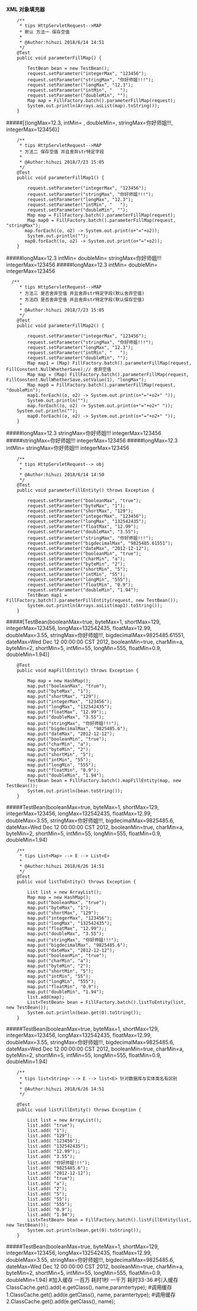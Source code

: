 **XML 对象填充器**

```
    /**
     * tips HttpServletRequest-->MAP
     * 默认 方法一 保存空值
     *
     * @Author:hihuzi 2018/6/14 14:51
     */
    @Test
    public void parameterFillMap() {

        TestBean bean = new TestBean();
        request.setParameter("integerMax", "123456");
        request.setParameter("stringMax", "你好师姐!!!");
        request.setParameter("longMax", "12.3");
        request.setParameter("intMin", "   ");
        request.setParameter("doubleMin", "");
        Map map = FillFactory.batch().parameterFillMap(request);
        System.out.println(Arrays.asList(map).toString());
    }
```
#####[{longMax=12.3, intMin=   , doubleMin=, stringMax=你好师姐!!!, integerMax=123456}]
```
    /**
     * tips HttpServletRequest-->MAP
     * 方法二 保存空值 并且舍弃str特定字段
     *
     * @Author:hihuzi 2018/7/23 15:05
     */
    @Test
    public void parameterFillMap1() {

        request.setParameter("integerMax", "123456");
        request.setParameter("stringMax", "你好师姐!!!");
        request.setParameter("longMax", "12.3");
        request.setParameter("intMin", "   ");
        request.setParameter("doubleMin", "");
        Map map = FillFactory.batch().parameterFillMap(request);
        Map map0 = FillFactory.batch().parameterFillMap(request, "stringMax");
       map.forEach((o, o2) -> System.out.print(o+"="+o2));
        System.out.println("");
       map0.forEach((o, o2) -> System.out.print(o+"="+o2));
    }
```
#####longMax=12.3 intMin=   doubleMin= stringMax=你好师姐!!! integerMax=123456
#####longMax=12.3 intMin=   doubleMin= integerMax=123456
```
  /**
     * tips HttpServletRequest-->MAP
     * 方法三 是否舍弃空值 并且舍弃str特定字段(默认舍弃空值)
     * 方法四 是否舍弃空值 并且舍弃str特定字段(默认保存空值)
     *
     * @Author:hihuzi 2018/7/23 15:05
     */
    @Test
    public void parameterFillMap2() {

        request.setParameter("integerMax", "123456");
        request.setParameter("stringMax", "你好师姐!!!");
        request.setParameter("longMax", "12.3");
        request.setParameter("intMin", "   ");
        request.setParameter("doubleMin", "");
        Map map1 = (Map) FillFactory.batch().parameterFillMap(request, FillConstent.NullWhetherSave);// 舍弃空值
        Map map = (Map) FillFactory.batch().parameterFillMap(request, FillConstent.NullWhetherSave.setValue(1), "longMax");
        Map map0 = FillFactory.batch().parameterFillMap(request, "doubleMin");
        map1.forEach((o, o2) -> System.out.print(o+"="+o2+" "));
        System.out.println("");
        map.forEach((o, o2) -> System.out.print(o+"="+o2+" "));
    System.out.println("");
        map0.forEach((o, o2) -> System.out.print(o+"="+o2+" "));
    }
```
#####longMax=12.3 stringMax=你好师姐!!! integerMax=123456 
#####stringMax=你好师姐!!! integerMax=123456 
#####longMax=12.3 intMin=    stringMax=你好师姐!!! integerMax=123456 
```
    /**
     * tips HttpServletRequest--> obj
     *
     * @Author:hihuzi 2018/6/14 14:50
     */
    @Test
    public void parameterFillEntity() throws Exception {

        request.setParameter("booleanMax", "true");
        request.setParameter("byteMax", "1");
        request.setParameter("shortMax", "129");
        request.setParameter("integerMax", "123456");
        request.setParameter("longMax", "132542435");
        request.setParameter("floatMax", "12.99");
        request.setParameter("doubleMax", "3.55");
        request.setParameter("stringMax", "你好师姐!!!");
        request.setParameter("bigdecimalMax", "9825485.61551");
        request.setParameter("dateMax", "2012-12-12");
        request.setParameter("booleanMin", "true");
        request.setParameter("charMin", "a");
        request.setParameter("byteMin", "2");
        request.setParameter("shortMin", "5");
        request.setParameter("intMin", "55");
        request.setParameter("longMin", "555");
        request.setParameter("floatMin", "0.9");
        request.setParameter("doubleMin", "1.94");
        TestBean map1 = FillFactory.batch().parameterFillEntity(request, new TestBean());
        System.out.println(Arrays.asList(map1).toString());
    }
```
#####[TestBean(booleanMax=true, byteMax=1, shortMax=129, integerMax=123456, longMax=132542435, floatMax=12.99, doubleMax=3.55, stringMax=你好师姐!!!, bigdecimalMax=9825485.61551, dateMax=Wed Dec 12 00:00:00 CST 2012, booleanMin=true, charMin=a, byteMin=2, shortMin=5, intMin=55, longMin=555, floatMin=0.9, doubleMin=1.94)]
```
    @Test
    public void mapFillEntity() throws Exception {

        Map map = new HashMap();
        map.put("booleanMax", "true");
        map.put("byteMax", "1");
        map.put("shortMax", "129");
        map.put("integerMax", "123456");
        map.put("longMax", "132542435");
        map.put("floatMax", "12.99");;
        map.put("doubleMax", "3.55");
        map.put("stringMax", "你好师姐!!!");
        map.put("bigdecimalMax", "9825485.6");
        map.put("dateMax", "2012-12-12");
        map.put("booleanMin", "true");
        map.put("charMin", "a");
        map.put("byteMin", "2");
        map.put("shortMin", "5");
        map.put("intMin", "55");
        map.put("longMin", "555");
        map.put("floatMin", "0.9");
        map.put("doubleMin", "1.94");
        TestBean bean = FillFactory.batch().mapFillEntity(map, new TestBean());
        System.out.println(bean.toString());
    }
```
#####TestBean(booleanMax=true, byteMax=1, shortMax=129, integerMax=123456, longMax=132542435, floatMax=12.99, doubleMax=3.55, stringMax=你好师姐!!!, bigdecimalMax=9825485.6, dateMax=Wed Dec 12 00:00:00 CST 2012, booleanMin=true, charMin=a, byteMin=2, shortMin=5, intMin=55, longMin=555, floatMin=0.9, doubleMin=1.94)
```
    /**
     * tips List<Map> --> E --> List<E>
     *
     * @Author:hihuzi 2018/6/26 14:51
     */
    @Test
    public void listToEntity() throws Exception {

        List list = new ArrayList();
        Map map = new HashMap();
        map.put("booleanMax", "true");
        map.put("byteMax", "1");
        map.put("shortMax", "129");
        map.put("integerMax", "123456");
        map.put("longMax", "132542435");
        map.put("floatMax", "12.99");;
        map.put("doubleMax", "3.55");
        map.put("stringMax", "你好师姐!!!");
        map.put("bigdecimalMax", "9825485.6");
        map.put("dateMax", "2012-12-12");
        map.put("booleanMin", "true");
        map.put("charMin", "a");
        map.put("byteMin", "2");
        map.put("shortMin", "5");
        map.put("intMin", "55");
        map.put("longMin", "555");
        map.put("floatMin", "0.9");
        map.put("doubleMin", "1.94");
        list.add(map);
        List<TestBean> bean = FillFactory.batch().listToEntity(list, new TestBean());
        System.out.println(bean.get(0).toString());
    }
````
#####TestBean(booleanMax=true, byteMax=1, shortMax=129, integerMax=123456, longMax=132542435, floatMax=12.99, doubleMax=3.55, stringMax=你好师姐!!!, bigdecimalMax=9825485.6, dateMax=Wed Dec 12 00:00:00 CST 2012, booleanMin=true, charMin=a, byteMin=2, shortMin=5, intMin=55, longMin=555, floatMin=0.9, doubleMin=1.94)
````
    /**
     * tips list<String> --> E --> list<E> 针对数据库与实体类名有区别
     *
     * @Author:hihuzi 2018/6/26 14:51
     */

    @Test
    public void listFillEntity() throws Exception {

        List list = new ArrayList();
        list.add( "true");
        list.add( "1");
        list.add( "129");
        list.add( "123456");
        list.add( "132542435");
        list.add( "12.99");;
        list.add( "3.55");
        list.add( "你好师姐!!!");
        list.add( "9825485.6");
        list.add( "2012-12-12");
        list.add( "true");
        list.add( "a");
        list.add( "2");
        list.add( "5");
        list.add( "55");
        list.add( "555");
        list.add( "0.9");
        list.add( "1.94");
        List<TestBean> bean = FillFactory.batch().listFillEntity(list, new TestBean());
        System.out.println(bean.get(0).toString());
    }
````
#####TestBean(booleanMax=true, byteMax=1, shortMax=129, integerMax=123456, longMax=132542435, floatMax=12.99, doubleMax=3.55, stringMax=你好师姐!!!, bigdecimalMax=9825485.6, dateMax=Wed Dec 12 00:00:00 CST 2012, booleanMin=true, charMin=a, byteMin=2, shortMin=5, intMin=55, longMin=555, floatMin=0.9, doubleMin=1.94)
#加入缓存 一百万 耗时1秒 一千万 耗时33-36
#引入缓存   ClassCache.get().add( e.getClass(), name,paramtertype);
#调用缓存1.ClassCache.get().add(e.getClass(), name, paramtertype);
#调用缓存2.ClassCache.get().add(e.getClass(), name);